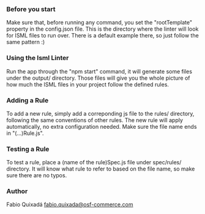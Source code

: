 ### Before you start 
Make sure that, before running any command, you set the "rootTemplate" property in the config.json file. This is the directory where the linter will look for ISML files to run over. There is a default example there, so just follow the same pattern :)


### Using the Isml Linter
Run the app through the "npm start" command, it will generate some files under the output/ directory. Those files will give you the whole picture of how much the ISML files in your project follow the defined rules.


### Adding a Rule
To add a new rule, simply add a correponding js file to the rules/ directory, following the same conventions of other rules. The new rule will apply automatically, no extra configuration needed. Make sure the file name ends in "(...)Rule.js".


### Testing a Rule
To test a rule, place a (name of the rule)Spec.js file under spec/rules/ directory. It will know what rule to refer to based on the file name, so make sure there are no typos.


### Author
Fabio Quixadá <fabio.quixada@osf-commerce.com>
